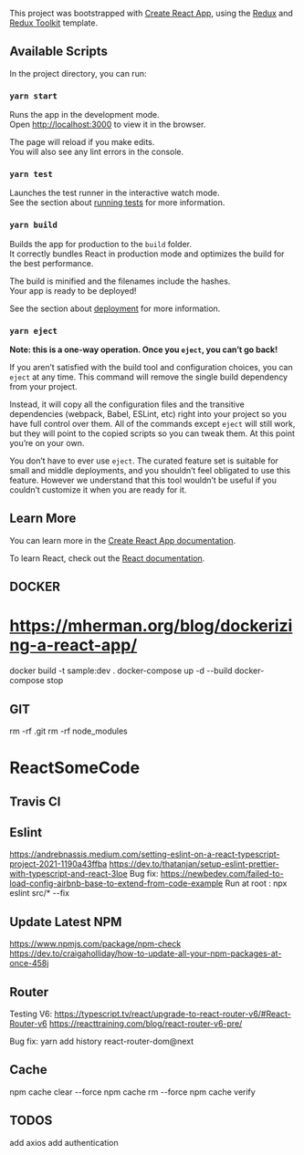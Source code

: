 This project was bootstrapped with [Create React App](https://github.com/facebook/create-react-app), using the [Redux](https://redux.js.org/) and [Redux Toolkit](https://redux-toolkit.js.org/) template.

## Available Scripts

In the project directory, you can run:

### `yarn start`

Runs the app in the development mode.<br />
Open [http://localhost:3000](http://localhost:3000) to view it in the browser.

The page will reload if you make edits.<br />
You will also see any lint errors in the console.

### `yarn test`

Launches the test runner in the interactive watch mode.<br />
See the section about [running tests](https://facebook.github.io/create-react-app/docs/running-tests) for more information.

### `yarn build`

Builds the app for production to the `build` folder.<br />
It correctly bundles React in production mode and optimizes the build for the best performance.

The build is minified and the filenames include the hashes.<br />
Your app is ready to be deployed!

See the section about [deployment](https://facebook.github.io/create-react-app/docs/deployment) for more information.

### `yarn eject`

**Note: this is a one-way operation. Once you `eject`, you can’t go back!**

If you aren’t satisfied with the build tool and configuration choices, you can `eject` at any time. This command will remove the single build dependency from your project.

Instead, it will copy all the configuration files and the transitive dependencies (webpack, Babel, ESLint, etc) right into your project so you have full control over them. All of the commands except `eject` will still work, but they will point to the copied scripts so you can tweak them. At this point you’re on your own.

You don’t have to ever use `eject`. The curated feature set is suitable for small and middle deployments, and you shouldn’t feel obligated to use this feature. However we understand that this tool wouldn’t be useful if you couldn’t customize it when you are ready for it.

## Learn More

You can learn more in the [Create React App documentation](https://facebook.github.io/create-react-app/docs/getting-started).

To learn React, check out the [React documentation](https://reactjs.org/).

## DOCKER

# https://mherman.org/blog/dockerizing-a-react-app/

docker build -t sample:dev .
docker-compose up -d --build
docker-compose stop

## GIT

rm -rf .git
rm -rf node_modules

# ReactSomeCode

## Travis CI


## Eslint
https://andrebnassis.medium.com/setting-eslint-on-a-react-typescript-project-2021-1190a43ffba
https://dev.to/thatanjan/setup-eslint-prettier-with-typescript-and-react-3loe
Bug fix: https://newbedev.com/failed-to-load-config-airbnb-base-to-extend-from-code-example
Run at root : npx eslint src/* --fix

## Update Latest NPM
https://www.npmjs.com/package/npm-check
https://dev.to/craigaholliday/how-to-update-all-your-npm-packages-at-once-458j
## Router
Testing V6:
https://typescript.tv/react/upgrade-to-react-router-v6/#React-Router-v6
https://reacttraining.com/blog/react-router-v6-pre/

Bug fix: yarn add history react-router-dom@next

## Cache
npm cache clear --force
npm cache rm --force
npm cache verify 

## TODOS
add axios
add authentication